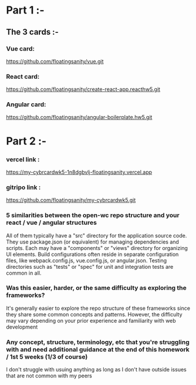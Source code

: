 # Part 1 :- 

## The 3 cards :- 

### Vue card: 
https://github.com/floatingsanity/vue.git
### React card: 
https://github.com/floatingsanity/create-react-app.reacthw5.git
### Angular card: 
https://github.com/floatingsanity/angular-boilerplate.hw5.git

# Part 2 :-

### vercel link :
https://my-cybrcardwk5-1n8dgbvlj-floatingsanity.vercel.app

### gitripo link :
https://github.com/floatingsanity/my-cybrcardwk5.git

### 5 similarities between the open-wc repo structure and your react / vue / angular structures
All of them typically have a "src" directory for the application source code.
They use package.json (or equivalent) for managing dependencies and scripts.
Each may have a "components" or "views" directory for organizing UI elements.
Build configurations often reside in separate configuration files, like webpack.config.js, vue.config.js, or angular.json.
Testing directories such as "tests" or "spec" for unit and integration tests are common in all.
### Was this easier, harder, or the same difficulty as exploring the frameworks?
It's generally easier to explore the repo structure of these frameworks since they share some common concepts and patterns. However, the difficulty may vary depending on your prior experience and familiarity with web development
### Any concept, structure, terminology, etc that you're struggling with and need additional guidance at the end of this homework / 1st 5 weeks (1/3 of course)
I don't struggle with usuing anything as long as I don't have outside issues that are not common with my peers 

